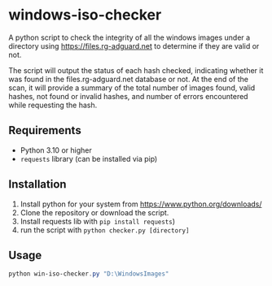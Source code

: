 # windows-iso-checker
A python script to check the integrity of all the windows images under a directory using https://files.rg-adguard.net to determine if they are valid or not.

The script will output the status of each hash checked, indicating whether it was found in the files.rg-adguard.net database or not. At the end of the scan, it will provide a summary of the total number of ìmages found, valid hashes, not found or invalid hashes, and number of errors encountered while requesting the hash.

## Requirements

- Python 3.10 or higher
- `requests` library (can be installed via pip)

## Installation

1. Install python for your system from https://www.python.org/downloads/
2. Clone the repository or download the script.
3. Install requests lib with `pip install requests`)
4. run the script with `python checker.py [directory]`

## Usage

```powershell
python win-iso-checker.py "D:\WindowsImages"
```
